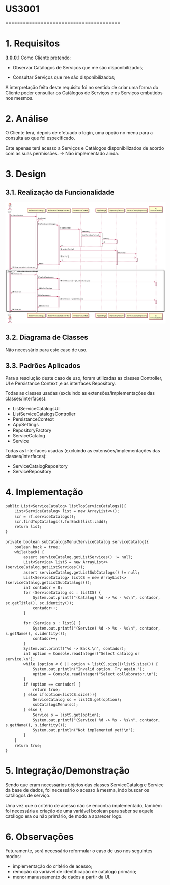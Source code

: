# US3001
=======================================


# 1. Requisitos

**3.0.0.1** Como Cliente pretendo:

- Observar Catálogos de Serviços que me são disponibilizados;

- Consultar Serviços que me são disponibilizados;

A interpretação feita deste requisito foi no sentido de criar uma forma do Cliente poder consultar os Catálogos de Serviços e os Serviços embutidos nos mesmos.

# 2. Análise

O Cliente terá, depois de efetuado o login, uma opção no menu para a consulta ao que foi especificado.

Este apenas terá acesso a Serviços e Catálogos disponibilizados de acordo com as suas permissões. -> Não implementado ainda.

# 3. Design

## 3.1. Realização da Funcionalidade

![SD_US3001.png](SD_US3001.png)

## 3.2. Diagrama de Classes

Não necessário para este caso de uso.

## 3.3. Padrões Aplicados

Para a resolução deste caso de uso, foram utilizadas as classes Controller, UI e Persistance Context ,e as interfaces Repository.

Todas as classes usadas (excluindo as extensões/implementações das classes/interfaces):
*   ListServiceCatalogsUI
*   ListServiceCatalogsController
*   PersistanceContext
*   AppSettings
*   RepositoryFactory
*   ServiceCatalog
*   Service

Todas as Interfaces usadas (excluindo as extensões/implementações das classes/interfaces):
*   ServiceCatalogRepository
*   ServiceRepository

# 4. Implementação

    public List<ServiceCatalog> listTopServiceCatalogs(){
        List<ServiceCatalog> list = new ArrayList<>();
        scr = rf.serviceCatalogs();
        scr.findTopCatalogs().forEach(list::add);
        return list;
    }

    private boolean subCatalogsMenu(ServiceCatalog serviceCatalog){
        boolean back = true;
        while(back) {
            assert serviceCatalog.getListServices() != null;
            List<Service> listS = new ArrayList<>(serviceCatalog.getListServices());
            assert serviceCatalog.getListSubCatalogs() != null;
            List<ServiceCatalog> listCS = new ArrayList<>(serviceCatalog.getListSubCatalogs());
            int contador = 0;
            for (ServiceCatalog sc : listCS) {
                System.out.printf("(Catalog) %d -> %s - %s\n", contador, sc.getTitle(), sc.identity());
                contador++;
            }

            for (Service s : listS) {
                System.out.printf("(Service) %d -> %s - %s\n", contador, s.getName(), s.identity());
                contador++;
            }
            System.out.printf("%d -> Back.\n", contador);
            int option = Console.readInteger("Select catalog or service.\n");
            while (option < 0 || option > listCS.size()+listS.size()) {
                System.out.println("Invalid option. Try again.");
                option = Console.readInteger("Select collaborator.\n");
            }
            if (option == contador) {
                return true;
            } else if(option<listCS.size()){
                ServiceCatalog sc = listCS.get(option);
                subCatalogsMenu(sc);
            } else {
                Service s = listS.get(option);
                System.out.printf("(Service) %d -> %s - %s\n", contador, s.getName(), s.identity());
                System.out.println("Not implemented yet!\n");
            }
        }
        return true;
    }

# 5. Integração/Demonstração

Sendo que eram necessários objetos das classes ServiceCatalog e Service da base de dados, foi necessário o acesso à mesma, indo buscar os catálogos de serviço.

Uma vez que o critério de acesso não se encontra implementado, também foi necessária a criação de uma variável boolean para saber se aquele catálogo era ou não primário, de modo a aparecer logo.


# 6. Observações

Futuramente, será necessário reformular o caso de uso nos seguintes modos:

* implementação do critério de acesso;
* remoção da variável de identificação de catálogo primário;
* menor manuseamento de dados a partir da UI.



